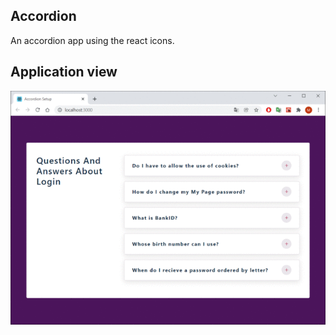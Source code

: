 ## Accordion

An accordion app using the react icons.

## Application view

<img src="https://github.com/ukasz1/React-projects-with-John-Smilga/blob/main/04-accordion/gif/animation.gif?raw=true" />

